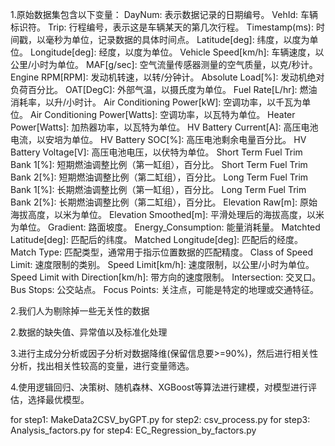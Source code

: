 1.原始数据集包含以下变量：
    DayNum: 表示数据记录的日期编号。
    VehId: 车辆标识符。
    Trip: 行程编号，表示这是车辆某天的第几次行程。
    Timestamp(ms): 时间戳，以毫秒为单位，记录数据的具体时间点。
    Latitude[deg]: 纬度，以度为单位。
    Longitude[deg]: 经度，以度为单位。
    Vehicle Speed[km/h]: 车辆速度，以公里/小时为单位。
    MAF[g/sec]: 空气流量传感器测量的空气质量，以克/秒计。
    Engine RPM[RPM]: 发动机转速，以转/分钟计。
    Absolute Load[%]: 发动机绝对负荷百分比。
    OAT[DegC]: 外部气温，以摄氏度为单位。
    Fuel Rate[L/hr]: 燃油消耗率，以升/小时计。
    Air Conditioning Power[kW]: 空调功率，以千瓦为单位。
    Air Conditioning Power[Watts]: 空调功率，以瓦特为单位。
    Heater Power[Watts]: 加热器功率，以瓦特为单位。
    HV Battery Current[A]: 高压电池电流，以安培为单位。
    HV Battery SOC[%]: 高压电池剩余电量百分比。
    HV Battery Voltage[V]: 高压电池电压，以伏特为单位。
    Short Term Fuel Trim Bank 1[%]: 短期燃油调整比例（第一缸组），百分比。
    Short Term Fuel Trim Bank 2[%]: 短期燃油调整比例（第二缸组），百分比。
    Long Term Fuel Trim Bank 1[%]: 长期燃油调整比例（第一缸组），百分比。
    Long Term Fuel Trim Bank 2[%]: 长期燃油调整比例（第二缸组），百分比。
    Elevation Raw[m]: 原始海拔高度，以米为单位。
    Elevation Smoothed[m]: 平滑处理后的海拔高度，以米为单位。
    Gradient: 路面坡度。
    Energy_Consumption: 能量消耗量。
    Matchted Latitude[deg]: 匹配后的纬度。
    Matched Longitude[deg]: 匹配后的经度。
    Match Type: 匹配类型，通常用于指示位置数据的匹配精度。
    Class of Speed Limit: 速度限制的类别。
    Speed Limit[km/h]: 速度限制，以公里/小时为单位。
    Speed Limit with Direction[km/h]: 带方向的速度限制。
    Intersection: 交叉口。
    Bus Stops: 公交站点。
    Focus Points: 关注点，可能是特定的地理或交通特征。

2.我们人为剔除掉一些无关性的数据

2.数据的缺失值、异常值以及标准化处理

3.进行主成分分析或因子分析对数据降维(保留信息要>=90%)，然后进行相关性分析，找出相关性较高的变量，进行变量筛选。

4.使用逻辑回归、决策树、随机森林、XGBoost等算法进行建模，对模型进行评估，选择最优模型。



for step1: MakeData2CSV_byGPT.py
for step2: csv_process.py
for step3: Analysis_factors.py
for step4: EC_Regression_by_factors.py
